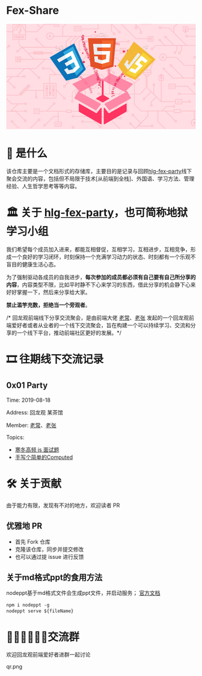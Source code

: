 # Fex-Share

![FE](./media/index.jpg)

# 📜 是什么

该仓库主要是一个文档形式的存储库，主要目的是记录与回顾[hlg-fex-party](https://github.com/hlg-fex-party)线下聚会交流的内容，包括但不局限于技术[从前端到全栈]、外国语、学习方法、管理经验、人生哲学思考等等内容。

# 🏛 关于 [hlg-fex-party](https://github.com/hlg-fex-party)，也可简称地狱学习小组

我们希望每个成员加入进来，都能互相督促，互相学习，互相进步，互相竞争，形成一个良好的学习闭环，时刻保持一个充满学习动力的状态、时刻都有一个乐观不盲目的健康生活心态。

为了强制驱动各成员的自我进步，**每次参加的成员都必须有自己要有自己所分享的内容**，内容类型不限，比如平时静不下心来学习的东西，借此分享的机会静下心来好好掌握一下，然后来分享给大家。

**禁止滥竽充数，拒绝当一个旁观者**。

/* 回龙观前端线下分享交流聚会，是由前端大佬 [老常](https://github.com/Joo-fanChang)、[老张](https://github.com/thinkupp) 发起的一个回龙观前端爱好者或者从业者的一个线下交流聚会，旨在构建一个可以持续学习、交流和分享的一个线下平台，推动前端社区更好的发展。*/

# 🎞 往期线下交流记录

## 0x01 Party

Time: 2019-08-18

Address: 回龙观 某茶馆

Member: [老常](https://github.com/Joo-fanChang)、[老张](https://github.com/thinkupp)

Topics:

- [寒冬高频 js 面试题](https://github.com/hlg-fex-party/fex-share/blob/master/2019-08-18/Summary%20of%20Interview.md)
- [手写个简单的Computed](https://github.com/hlg-fex-party/fex-share/blob/master/2019-08-18/computed.md)

# 🛠 关于贡献

由于能力有限，发现有不对的地方，欢迎读者 PR

## 优雅地 PR

- 首先 Fork 仓库
- 克隆该仓库，同步并提交修改
- 也可以通过提 issue 进行反馈

## 关于md格式ppt的食用方法

nodeppt基于md格式文件会生成ppt文件，并启动服务；
[官方文档](https://github.com/ksky521/nodePPT)

```shell
npm i nodeppt -g
nodeppt serve ${fileName}
```

# 👩🏻‍💻👨🏻‍💻交流群

欢迎回龙观前端爱好者进群一起讨论

qr.png
